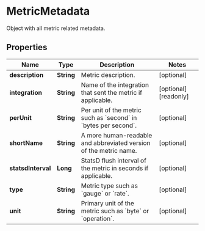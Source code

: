 

# MetricMetadata

Object with all metric related metadata.

## Properties

Name | Type | Description | Notes
------------ | ------------- | ------------- | -------------
**description** | **String** | Metric description. |  [optional]
**integration** | **String** | Name of the integration that sent the metric if applicable. |  [optional] [readonly]
**perUnit** | **String** | Per unit of the metric such as &#x60;second&#x60; in &#x60;bytes per second&#x60;. |  [optional]
**shortName** | **String** | A more human-readable and abbreviated version of the metric name. |  [optional]
**statsdInterval** | **Long** | StatsD flush interval of the metric in seconds if applicable. |  [optional]
**type** | **String** | Metric type such as &#x60;gauge&#x60; or &#x60;rate&#x60;. |  [optional]
**unit** | **String** | Primary unit of the metric such as &#x60;byte&#x60; or &#x60;operation&#x60;. |  [optional]



